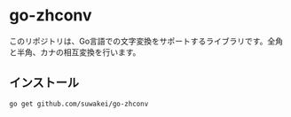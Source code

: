# go-zhconv


このリポジトリは、Go言語での文字変換をサポートするライブラリです。全角と半角、カナの相互変換を行います。

## インストール

```sh
go get github.com/suwakei/go-zhconv